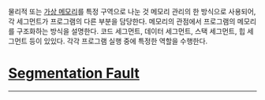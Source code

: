 물리적 또는 [가상 메모리](VirtualMemory.md)를 특정 구역으로 나눈 것
메모리 관리의 한 방식으로 사용되어, 각 세그먼트가 프로그램의 다른 부분을 담당한다.
메모리의 관점에서 프로그램의 메모리를 구조화하는 방식을 설명한다.
코드 세그먼트, 데이터 세그먼트, 스택 세그먼트, 힙 세그먼트 등이 있있다.
각각 프로그램 실행 중에 특정한 역할을 수행한다.


# [Segmentation Fault](SegmentationFault.md)
---
